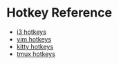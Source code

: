 # Hotkey Reference

- [i3 hotkeys](linux/dotfiles/i3hotkeys.wiki)
- [vim hotkeys](linux/vim/hotkeys.wiki)
- [kitty hotkeys]()
- [tmux hotkeys]()
